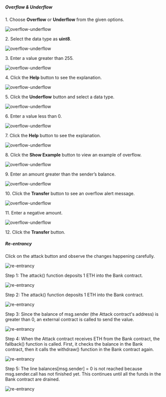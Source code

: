 <!-- ### Procedure -->

<h5>Overflow & Underflow</h5>

<p>1. Choose <b>Overflow</b> or <b>Underflow</b> from the given options.</p>
<div><img src="./images/image1.png" alt="overflow-underflow"></div>

<p>2. Select the data type as <b>uint8</b>.</p>
<div><img src="./images/image2.png" alt="overflow-underflow"></div>

<p>3. Enter a value greater than 255.</p>
<div><img src="./images/image3.png" alt="overflow-underflow"></div>

<p>4. Click the <b>Help</b> button to see the explanation.</p>
<div><img src="./images/image4.png" alt="overflow-underflow"></div>

<p>5. Click the <b>Underflow</b> button and select a data type.</p>
<div><img src="./images/image5.png" alt="overflow-underflow"></div>

<p>6. Enter a value less than 0.</p>
<div><img src="./images/image6.png" alt="overflow-underflow"></div>

<p>7. Click the <b>Help</b> button to see the explanation.</p>
<div><img src="./images/image7.png" alt="overflow-underflow"></div>

<p>8. Click the <b>Show Example</b> button to view an example of overflow.</p>
<div><img src="./images/image8.png" alt="overflow-underflow"></div>

<p>9. Enter an amount greater than the sender’s balance.</p>
<div><img src="./images/image9.png" alt="overflow-underflow"></div>

<p>10. Click the <b>Transfer</b> button to see an overflow alert message.</p>
<div><img src="./images/image10.png" alt="overflow-underflow"></div>

<p>11. Enter a negative amount.</p>
<div><img src="./images/image13.png" alt="overflow-underflow"></div>

<p>12. Click the <b>Transfer</b> button.</p>

<h5>Re-entrancy</h5>
<p>Click on the attack button and observe the changes happening carefully.</p>
<div><img src="./images/reentry.png" alt="re-entrancy"></div>
<p>Step 1: The attack() function deposits 1 ETH into the Bank contract.</p>
<div><img src="./images/step1.png" alt="re-entrancy"></div>
<p>Step 2: The attack() function deposits 1 ETH into the Bank contract.</p>
<div><img src="./images/step2.png" alt="re-entrancy"></div>
<p>Step 3: Since the balance of msg.sender (the Attack contract's address) is greater than 0, an external contract is called to send the value.</p>
<div><img src="./images/step3.png" alt="re-entrancy"></div>
<p>Step 4: When the Attack contract receives ETH from the Bank contract, the fallback() function is called. First, it checks the balance in the Bank contract, then it calls the withdraw() function in the Bank contract again.</p>
<div><img src="./images/step4.png" alt="re-entrancy"></div>
<p>Step 5: The line balances[msg.sender] = 0 is not reached because msg.sender.call has not finished yet. This continues until all the funds in the Bank contract are drained.</p>
<div><img src="./images/step5.png" alt="re-entrancy"></div>
<!-- <p>Step 6</p>
<div><img src="./images/step6.png" alt="re-entrancy"></div> -->
